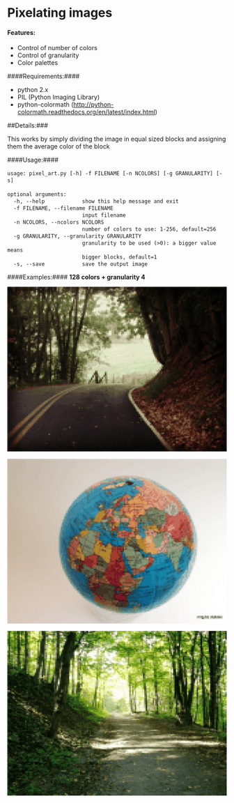 Pixelating images
===================================

#### Features: ####
* Control of number of colors
* Control of granularity
* Color palettes


####Requirements:####
* python 2.x
* PIL (Python Imaging Library)
* python-colormath (http://python-colormath.readthedocs.org/en/latest/index.html)

##Details:###

This works by simply dividing the image in equal sized blocks and assigning them the average color of the block

####Usage:####

    usage: pixel_art.py [-h] -f FILENAME [-n NCOLORS] [-g GRANULARITY] [-s]

    optional arguments:
      -h, --help            show this help message and exit
      -f FILENAME, --filename FILENAME
                            input filename
      -n NCOLORS, --ncolors NCOLORS
                            number of colors to use: 1-256, default=256
      -g GRANULARITY, --granularity GRANULARITY
                            granularity to be used (>0): a bigger value means
                            bigger blocks, default=1
      -s, --save            save the output image
     
####Examples:####
**128 colors + granularity 4**

![eg](https://raw.githubusercontent.com/AlexPnt/pixel-art/master/img/tennessee_pixelated_4_128.png)

![eg](https://raw.githubusercontent.com/AlexPnt/pixel-art/master/img/globe_pixelated_4_128.png)

![eg](https://raw.githubusercontent.com/AlexPnt/pixel-art/master/img/lane_pixelated_4_128.png)
